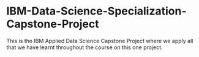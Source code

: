 # IBM-Data-Science-Specialization-Capstone-Project

This is the IBM Applied Data Science Capstone Project where we apply all that we have learnt throughout the course on this one project.
